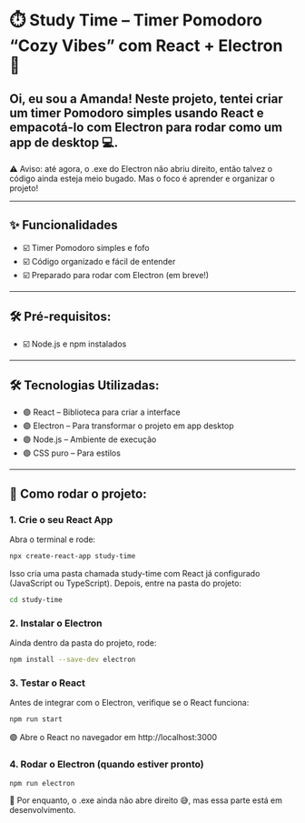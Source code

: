 # ⏱️ Study Time – Timer Pomodoro “Cozy Vibes” com React + Electron 💜

Oi, eu sou a Amanda!
Neste projeto, tentei criar um timer Pomodoro simples usando React e empacotá-lo com Electron para rodar como um app de desktop 💻.
---

⚠️ Aviso: até agora, o .exe do Electron não abriu direito, então talvez o código ainda esteja meio bugado. Mas o foco é aprender e organizar o projeto!

---
##  ✨ Funcionalidades

- ☑️ Timer Pomodoro simples e fofo
- ☑️ Código organizado e fácil de entender
- ☑️ Preparado para rodar com Electron (em breve!)

---

## 🛠️ Pré-requisitos:

- ☑️ Node.js e npm instalados

---

## 🛠️ Tecnologias Utilizadas:

- 🟣 React – Biblioteca para criar a interface
- 🟣 Electron – Para transformar o projeto em app desktop
- 🟣 Node.js – Ambiente de execução
- 🟣 CSS puro – Para estilos

---

## 🚀 Como rodar o projeto:

### 1. Crie o seu React App

Abra o terminal e rode:

```bash
npx create-react-app study-time
```

Isso cria uma pasta chamada study-time com React já configurado (JavaScript ou TypeScript).
Depois, entre na pasta do projeto:

```bash
cd study-time
```

### 2. Instalar o Electron
Ainda dentro da pasta do projeto, rode:

```bash
npm install --save-dev electron
```

### 3. Testar o React
Antes de integrar com o Electron, verifique se o React funciona:

```bash
npm run start
```

🟣 Abre o React no navegador em http://localhost:3000

### 4. Rodar o Electron (quando estiver pronto)

```bash
npm run electron
```
💜 Por enquanto, o .exe ainda não abre direito 😅, mas essa parte está em desenvolvimento.







